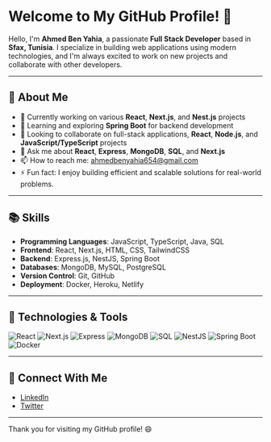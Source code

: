 # Welcome to My GitHub Profile! 👋

Hello, I'm **Ahmed Ben Yahia**, a passionate **Full Stack Developer** based in **Sfax, Tunisia**. I specialize in building web applications using modern technologies, and I'm always excited to work on new projects and collaborate with other developers.

---

## 🚀 About Me

- 🔭 Currently working on various **React**, **Next.js**, and **Nest.js** projects
- 🌱 Learning and exploring **Spring Boot** for backend development
- 👯 Looking to collaborate on full-stack applications, **React**, **Node.js**, and **JavaScript/TypeScript** projects
- 💬 Ask me about **React**, **Express**, **MongoDB**, **SQL**, and **Next.js**
- 📫 How to reach me: ahmedbenyahia654@gmail.com
- ⚡ Fun fact: I enjoy building efficient and scalable solutions for real-world problems.

---

## 📚 Skills

- **Programming Languages**: JavaScript, TypeScript, Java, SQL
- **Frontend**: React, Next.js, HTML, CSS, TailwindCSS
- **Backend**: Express.js, NestJS, Spring Boot
- **Databases**: MongoDB, MySQL, PostgreSQL
- **Version Control**: Git, GitHub
- **Deployment**: Docker, Heroku, Netlify

---

## 🔧 Technologies & Tools

![React](https://img.shields.io/badge/-React-61DAFB?style=flat&logo=react&logoColor=black)
![Next.js](https://img.shields.io/badge/-Next.js-000000?style=flat&logo=next.js&logoColor=white)
![Express](https://img.shields.io/badge/-Express-000000?style=flat&logo=express&logoColor=white)
![MongoDB](https://img.shields.io/badge/-MongoDB-4DB33D?style=flat&logo=mongodb&logoColor=white)
![SQL](https://img.shields.io/badge/-SQL-0068A5?style=flat&logo=sql&logoColor=white)
![NestJS](https://img.shields.io/badge/-NestJS-E0234E?style=flat&logo=nestjs&logoColor=white)
![Spring Boot](https://img.shields.io/badge/-Spring%20Boot-6DB33F?style=flat&logo=springboot&logoColor=white)
![Docker](https://img.shields.io/badge/-Docker-2496ED?style=flat&logo=docker&logoColor=white)

---



## 📣 Connect With Me

- [LinkedIn](https://www.linkedin.com/in/ahmedbenyahia)
- [Twitter](https://twitter.com/ahmedbenyahia)

---

Thank you for visiting my GitHub profile! 😄


<!--
**levicap/levicap** is a ✨ _special_ ✨ repository because its `README.md` (this file) appears on your GitHub profile.


=
